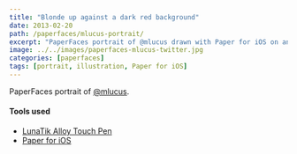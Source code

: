 ```yaml
---
title: "Blonde up against a dark red background"
date: 2013-02-20
path: /paperfaces/mlucus-portrait/
excerpt: "PaperFaces portrait of @mlucus drawn with Paper for iOS on an iPad."
image: ../../images/paperfaces-mlucus-twitter.jpg
categories: [paperfaces]
tags: [portrait, illustration, Paper for iOS]
---
```


PaperFaces portrait of [@mlucus](https://twitter.com/mlucus).

#### Tools used

- [LunaTik Alloy Touch Pen](https://www.amazon.com/gp/product/B00821TR7G/ref=as_li_ss_tl?ie=UTF8&tag=mademist-20&linkCode=as2&camp=1789&creative=390957&creativeASIN=B00821TR7G)
- [Paper for iOS](https://paper.bywetransfer.com/)
